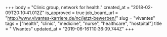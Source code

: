 +++
body = "Clinic group, network for health."
created_at = "2018-02-09T20:10:41.012Z"
is_approved = true
job_board_url = "http://www.vivantes-karriere.de/nc/jetzt-bewerben/"
slug = "vivantes"
tags = ["health", "clinic", "medicine", "nurse", "healthcare", "hostpital"]
title = " Vivantes"
updated_at = "2019-06-16T10:36:09.744Z"
+++
